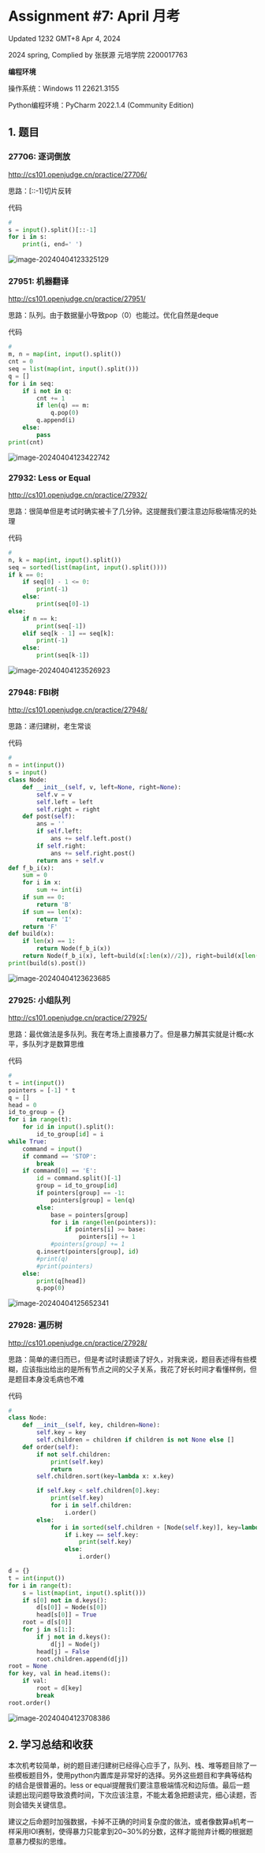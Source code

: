 # Assignment #7: April 月考

Updated 1232 GMT+8 Apr 4, 2024

2024 spring, Complied by 张朕源 元培学院 2200017763



**编程环境**

操作系统：Windows 11 22621.3155

Python编程环境：PyCharm 2022.1.4 (Community Edition)



## 1. 题目

### 27706: 逐词倒放

http://cs101.openjudge.cn/practice/27706/



思路：[::-1]切片反转



代码

```python
# 
s = input().split()[::-1]
for i in s:
    print(i, end=' ')
```



![image-20240404123325129](C:\Users\User\AppData\Roaming\Typora\typora-user-images\image-20240404123325129.png)





### 27951: 机器翻译

http://cs101.openjudge.cn/practice/27951/



思路：队列。由于数据量小导致pop（0）也能过。优化自然是deque



代码

```python
# 
m, n = map(int, input().split())
cnt = 0
seq = list(map(int, input().split()))
q = []
for i in seq:
    if i not in q:
        cnt += 1
        if len(q) == m:
            q.pop(0)
        q.append(i)
    else:
        pass
print(cnt)
```



![image-20240404123422742](C:\Users\User\AppData\Roaming\Typora\typora-user-images\image-20240404123422742.png)





### 27932: Less or Equal

http://cs101.openjudge.cn/practice/27932/



思路：很简单但是考试时确实被卡了几分钟。这提醒我们要注意边际极端情况的处理



代码

```python
# 
n, k = map(int, input().split())
seq = sorted(list(map(int, input().split())))
if k == 0:
    if seq[0] - 1 <= 0:
        print(-1)
    else:
        print(seq[0]-1)
else:
    if n == k:
        print(seq[-1])
    elif seq[k - 1] == seq[k]:
        print(-1)
    else:
        print(seq[k-1])
```



![image-20240404123526923](C:\Users\User\AppData\Roaming\Typora\typora-user-images\image-20240404123526923.png)





### 27948: FBI树

http://cs101.openjudge.cn/practice/27948/



思路：递归建树，老生常谈



代码

```python
# 
n = int(input())
s = input()
class Node:
    def __init__(self, v, left=None, right=None):
        self.v = v
        self.left = left
        self.right = right
    def post(self):
        ans = ''
        if self.left:
            ans += self.left.post()
        if self.right:
            ans += self.right.post()
        return ans + self.v
def f_b_i(x):
    sum = 0
    for i in x:
        sum += int(i)
    if sum == 0:
        return 'B'
    if sum == len(x):
        return 'I'
    return 'F'
def build(x):
    if len(x) == 1:
        return Node(f_b_i(x))
    return Node(f_b_i(x), left=build(x[:len(x)//2]), right=build(x[len(x)//2:]))
print(build(s).post())
```



![image-20240404123623685](C:\Users\User\AppData\Roaming\Typora\typora-user-images\image-20240404123623685.png)





### 27925: 小组队列

http://cs101.openjudge.cn/practice/27925/



思路：最优做法是多队列。我在考场上直接暴力了。但是暴力解其实就是计概c水平，多队列才是数算思维



代码

```python
# 
t = int(input())
pointers = [-1] * t
q = []
head = 0
id_to_group = {}
for i in range(t):
    for id in input().split():
        id_to_group[id] = i
while True:
    command = input()
    if command == 'STOP':
        break
    if command[0] == 'E':
        id = command.split()[-1]
        group = id_to_group[id]
        if pointers[group] == -1:
            pointers[group] = len(q)
        else:
            base = pointers[group]
            for i in range(len(pointers)):
                if pointers[i] >= base:
                    pointers[i] += 1
            #pointers[group] += 1
        q.insert(pointers[group], id)
        #print(q)
        #print(pointers)
    else:
        print(q[head])
        q.pop(0)
```



![image-20240404125652341](C:\Users\User\AppData\Roaming\Typora\typora-user-images\image-20240404125652341.png)





### 27928: 遍历树

http://cs101.openjudge.cn/practice/27928/



思路：简单的递归而已，但是考试时读题读了好久，对我来说，题目表述得有些模糊，应该指出给出的是所有节点之间的父子关系，我花了好长时间才看懂样例，但是题目本身没毛病也不难



代码

```python
# 
class Node:
    def __init__(self, key, children=None):
        self.key = key
        self.children = children if children is not None else []
    def order(self):
        if not self.children:
            print(self.key)
            return
        self.children.sort(key=lambda x: x.key)

        if self.key < self.children[0].key:
            print(self.key)
            for i in self.children:
                i.order()
        else:
            for i in sorted(self.children + [Node(self.key)], key=lambda x: x.key):
                if i.key == self.key:
                    print(self.key)
                else:
                    i.order()

d = {}
t = int(input())
for i in range(t):
    s = list(map(int, input().split()))
    if s[0] not in d.keys():
        d[s[0]] = Node(s[0])
        head[s[0]] = True
    root = d[s[0]]
    for j in s[1:]:
        if j not in d.keys():
            d[j] = Node(j)
        head[j] = False
        root.children.append(d[j])
root = None
for key, val in head.items():
    if val:
        root = d[key]
        break
root.order()

```



![image-20240404123708386](C:\Users\User\AppData\Roaming\Typora\typora-user-images\image-20240404123708386.png)





## 2. 学习总结和收获

本次机考较简单，树的题目递归建树已经得心应手了，队列、栈、堆等题目除了一些模板题目外，使用python内置库是非常好的选择。另外这些题目和字典等结构的结合是很普遍的。less or equal提醒我们要注意极端情况和边际值。最后一题读题出现问题导致浪费时间，下次应该注意，不能太着急把题读完，细心读题，否则会错失关键信息。

建议之后命题时加强数据，卡掉不正确的时间复杂度的做法，或者像数算a机考一样采用IOI赛制，使得暴力只能拿到20~30%的分数，这样才能抛弃计概的根据题意暴力模拟的思维。





